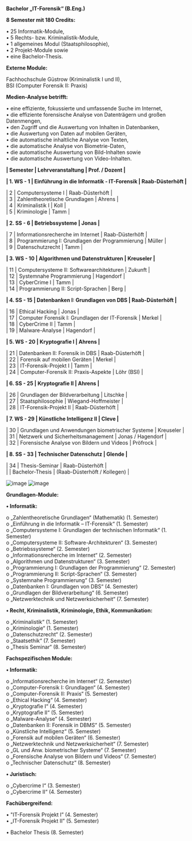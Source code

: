 <strong>Bachelor „IT-Forensik“ (B.Eng.)</strong>

<strong>8 Semester mit 180 Credits:</strong>

• 25 Informatik-Module,<br>
• 5 Rechts- bzw. Kriminalistik-Module,<br>
• 1 allgemeines Modul (Staatsphilosophie),<br>
• 2 Projekt-Module sowie<br>
• eine Bachelor-Thesis.<br>

<strong>Externe Module:</strong>

Fachhochschule Güstrow (Kriminalistik I und II),<br>
BSI (Computer Forensik II: Praxis)

<strong>Medien-Analyse betrifft:</strong>

• eine effiziente, fokussierte und umfassende Suche im Internet,<br>
• die effiziente forensische Analyse von Datenträgern und großen Datenmengen,<br>
• den Zugriff und die Auswertung von Inhalten in Datenbanken,<br>
• die Auswertung von Daten auf mobilen Geräten,<br>
• die automatische inhaltliche Analyse von Texten,<br>
• die automatische Analyse von Biometrie-Daten,<br>
• die automatische Auswertung von Bild-Inhalten sowie<br>
• die automatische Auswertung von Video-Inhalten.<br>
	
<strong>| Semester | Lehrveranstaltung | Prof. / Dozent |</strong>

<strong>| 1. WS - 1 | Einführung in die Informatik - IT-Forensik | Raab-Düsterhöft |</strong>

| 2 | Computersysteme I | Raab-Düsterhöft |<br>
| 3 | Zahlentheoretische Grundlagen | Ahrens |<br>
| 4 | Kriminalistik I | Koll |<br>
| 5 | Kriminologie | Tamm |<br>

<strong>| 2. SS - 6 | Betriebssysteme | Jonas |</strong>

| 7 | Informationsrecherche im Internet | Raab-Düsterhöft |<br>
| 8 | Programmierung I: Grundlagen der Programmierung | Müller |<br>
| 9 | Datenschutzrecht | Tamm |<br>

<strong>| 3. WS - 10 | Algorithmen und Datenstrukturen | Kreuseler |</strong>

| 11 | Computersysteme II: Softwarearchitekturen | Zukunft |<br>
| 12 | Systemnahe Programmierung | Hagendorf |<br>
| 13 | CyberCrime I | Tamm |<br>
| 14 | Programmierung II: Script-Sprachen | Berg |<br>

<strong>| 4. SS - 15 | Datenbanken I: Grundlagen von DBS | Raab-Düsterhöft |</strong>

| 16 | Ethical Hacking | Jonas |<br>
| 17 | Computer Forensik I: Grundlagen der IT-Forensik | Merkel |<br>
| 18 | CyberCrime II | Tamm |<br>
| 19 | Malware-Analyse | Hagendorf |<br>

<strong>| 5. WS - 20 | Kryptografie I | Ahrens |</strong>

| 21 | Datenbanken II: Forensik in DBS | Raab-Düsterhöft |<br>
| 22 | Forensik auf mobilen Geräten | Merkel |<br>
| 23 | IT-Forensik-Projekt I | Tamm |<br>
| 24 | Computer-Forensik II: Praxis-Aspekte | Löhr (BSI) |<br>

<strong>| 6. SS - 25 | Kryptografie II | Ahrens |</strong>

| 26 | Grundlagen der Bildverarbeitung | Litschke |<br>
| 27 | Staatsphilosophie | Wiegand-Hoffmeister |<br>
| 28 | IT-Forensik-Projekt II | Raab-Düsterhöft |<br>

<strong>| 7. WS - 29 | Künstliche Intelligenz II | Cleve |</strong>

| 30 | Grundlagen und Anwendungen biometrischer Systeme | Kreuseler |<br>
| 31 | Netzwerk und Sicherheitsmanagement | Jonas / Hagendorf |<br>
| 32 | Forensische Analyse von Bildern und Videos | Pröfrock |<br>

<strong>| 8. SS - 33 | Technischer Datenschutz | Glende |</strong>

| 34 | Thesis-Seminar | Raab-Düsterhöft |<br>
|  | Bachelor-Thesis | (Raab-Düsterhöft / Kollegen) |<br>

![image](https://github.com/grenzdezibel/IT-Forensik/assets/141055591/0d3af7a6-ebd1-4638-86db-664309ac3b11)
![image](https://github.com/grenzdezibel/IT-Forensik/assets/141055591/f1005ddc-a59c-49de-8f4f-7fe271662be4)

<strong>Grundlagen-Module:</strong>

<strong>• Informatik:</strong>

o „Zahlentheoretische Grundlagen“ (Mathematik) (1. Semester)<br>
o „Einführung in die Informatik – IT-Forensik“ (1. Semester)<br>
o „Computersysteme I: Grundlagen der technischen Informatik“ (1. Semester)<br>
o „Computersysteme II: Software-Architekturen“ (3. Semester)<br>
o „Betriebssysteme“ (2. Semester)<br>
o „Informationsrecherche im Internet“ (2. Semester)<br>
o „Algorithmen und Datenstrukturen“ (3. Semester)<br>
o „Programmierung I: Grundlagen der Programmierung“ (2. Semester)<br>
o „Programmierung II: Script-Sprachen“ (3. Semester)<br>
o „Systemnahe Programmierung“ (3. Semester)<br>
o „Datenbanken I: Grundlagen von DBS“ (4. Semester)<br>
o „Grundlagen der Bildverarbeitung“ (6. Semester)<br>
o „Netzwerktechnik und Netzwerksicherheit“ (7. Semester)<br>

<strong>• Recht, Kriminalistik, Kriminologie, Ethik, Kommunikation:</strong>

o „Kriminalistik“ (1. Semester)<br>
o „Kriminologie“ (1. Semester)<br>
o „Datenschutzrecht“ (2. Semester)<br>
o „Staatsethik“ (7. Semester)<br>
o „Thesis Seminar“ (8. Semester)<br>

<strong>Fachspezifischen Module:</strong>

<strong>• Informatik:</strong>

o „Informationsrecherche im Internet“ (2. Semester)<br>
o „Computer-Forensik I: Grundlagen“ (4. Semester)<br>
o „Computer-Forensik II: Praxis“ (5. Semester)<br>
o „Ethical Hacking“ (4. Semester)<br>
o „Kryptografie I“ (4. Semester)<br>
o „Kryptografie II“ (5. Semester)<br>
o „Malware-Analyse“ (4. Semester)<br>
o „Datenbanken II: Forensik in DBMS“ (5. Semester)<br>
o „Künstliche Intelligenz“ (5. Semester)<br>
o „Forensik auf mobilen Geräten“ (6. Semester)<br>
o „Netzwerktechnik und Netzwerksicherheit“ (7. Semester)<br>
o „GL und Anw. biometrischer Systeme“ (7. Semester)<br>
o „Forensische Analyse von Bildern und Videos“ (7. Semester)<br>
o „Technischer Datenschutz“ (8. Semester)<br>

<strong>• Juristisch:</strong>

o „Cybercrime I“ (3. Semester)<br>
o „Cybercrime II“ (4. Semester)<br>

<strong>Fachübergreifend:</strong>

• "IT-Forensik Projekt I” (4. Semester)<br>
• „IT-Forensik Projekt II” (5. Semester)<br>

• Bachelor Thesis (8. Semester)
